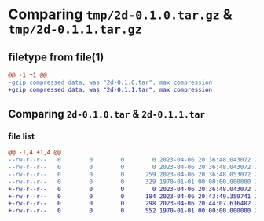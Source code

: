 # Comparing `tmp/2d-0.1.0.tar.gz` & `tmp/2d-0.1.1.tar.gz`

## filetype from file(1)

```diff
@@ -1 +1 @@
-gzip compressed data, was "2d-0.1.0.tar", max compression
+gzip compressed data, was "2d-0.1.1.tar", max compression
```

## Comparing `2d-0.1.0.tar` & `2d-0.1.1.tar`

### file list

```diff
@@ -1,4 +1,4 @@
--rw-r--r--   0        0        0        0 2023-04-06 20:36:48.043072 2d-0.1.0/2d/__init__.py
--rw-r--r--   0        0        0        0 2023-04-06 20:36:48.043072 2d-0.1.0/README.md
--rw-r--r--   0        0        0      259 2023-04-06 20:36:48.053072 2d-0.1.0/pyproject.toml
--rw-r--r--   0        0        0      329 1970-01-01 00:00:00.000000 2d-0.1.0/PKG-INFO
+-rw-r--r--   0        0        0        0 2023-04-06 20:36:48.043072 2d-0.1.1/2d/__init__.py
+-rw-r--r--   0        0        0      184 2023-04-06 20:43:49.359741 2d-0.1.1/README.md
+-rw-r--r--   0        0        0      298 2023-04-06 20:44:07.616482 2d-0.1.1/pyproject.toml
+-rw-r--r--   0        0        0      552 1970-01-01 00:00:00.000000 2d-0.1.1/PKG-INFO
```

